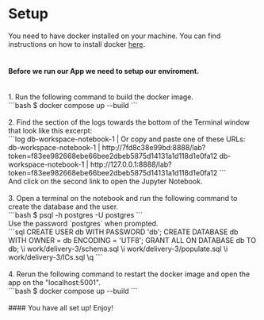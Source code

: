 # Setup

You need to have docker installed on your machine. You can find instructions on how to install docker [here](https://docs.docker.com/get-docker/).
<br>
<br>
#### Before we run our App we need to setup our enviroment.
<br>
1. Run the following command to build the docker image.
<br>
```bash
$ docker compose up --build
```  
<br>
<br>
2. Find the section of the logs towards the bottom of the Terminal window that look like this excerpt:
<br>
```log
db-workspace-notebook-1  |     Or copy and paste one of these URLs:
db-workspace-notebook-1  |         http://7fd8c38e99bd:8888/lab?token=f83ee982668ebe66bee2dbeb5875d14131a1d118d1e0fa12
db-workspace-notebook-1  |         http://127.0.0.1:8888/lab?token=f83ee982668ebe66bee2dbeb5875d14131a1d118d1e0fa12
```
<br>
And click on the second link to open the Jupyter Notebook.  
<br>
<br>
3. Open a terminal on the notebook and run the following command to create the database and the user.
<br>
```bash
$ psql -h postgres -U postgres
```
<br>
Use the password `postgres` when prompted.
<br>
```sql
CREATE USER db WITH PASSWORD 'db';
CREATE DATABASE db WITH OWNER = db ENCODING = 'UTF8';
GRANT ALL ON DATABASE db TO db;
\i work/delivery-3/schema.sql
\i work/delivery-3/populate.sql
\i work/delivery-3/ICs.sql
\q
```  
<br>
<br>
4. Rerun the following command to restart the docker image and open the app on the "localhost:5001".
<br>
```bash
$ docker compose up --build
```  
<br>
<br>
#### You have all set up! Enjoy!
